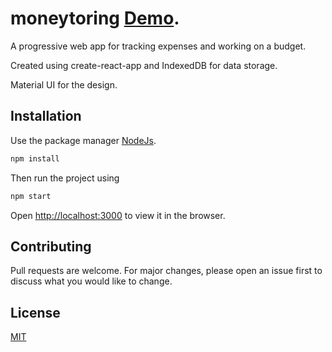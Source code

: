 # moneytoring [Demo](https://carlolim.github.io/moneytoring).

A progressive web app for tracking expenses and working on a budget.

Created using create-react-app and IndexedDB for data storage.

Material UI for the design.

## Installation

Use the package manager [NodeJs](https://nodejs.org).

```bash
npm install
```
Then run the project using

```bash
npm start
```
Open [http://localhost:3000](http://localhost:3000) to view it in the browser.



## Contributing
Pull requests are welcome. For major changes, please open an issue first to discuss what you would like to change.

## License
[MIT](https://choosealicense.com/licenses/mit/)

